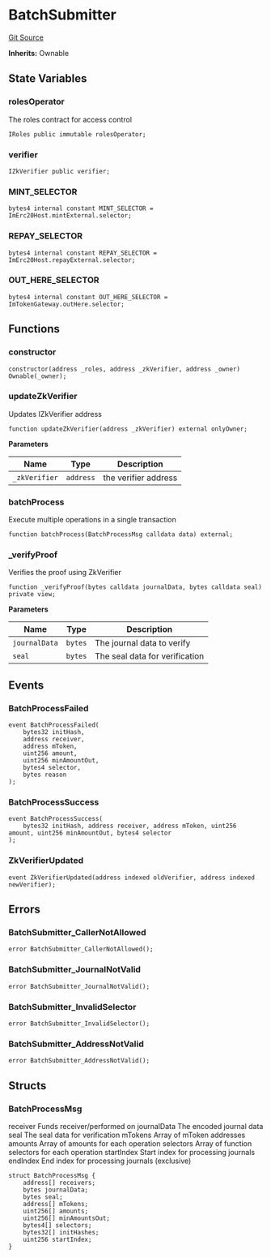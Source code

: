 # BatchSubmitter
[Git Source](https://github.com/malda-protocol/malda-lending/blob/413dc9221d099e8e0b7a9a3f94769f4666aaf31b/src\mToken\BatchSubmitter.sol)

**Inherits:**
Ownable


## State Variables
### rolesOperator
The roles contract for access control


```solidity
IRoles public immutable rolesOperator;
```


### verifier

```solidity
IZkVerifier public verifier;
```


### MINT_SELECTOR

```solidity
bytes4 internal constant MINT_SELECTOR = ImErc20Host.mintExternal.selector;
```


### REPAY_SELECTOR

```solidity
bytes4 internal constant REPAY_SELECTOR = ImErc20Host.repayExternal.selector;
```


### OUT_HERE_SELECTOR

```solidity
bytes4 internal constant OUT_HERE_SELECTOR = ImTokenGateway.outHere.selector;
```


## Functions
### constructor


```solidity
constructor(address _roles, address _zkVerifier, address _owner) Ownable(_owner);
```

### updateZkVerifier

Updates IZkVerifier address


```solidity
function updateZkVerifier(address _zkVerifier) external onlyOwner;
```
**Parameters**

|Name|Type|Description|
|----|----|-----------|
|`_zkVerifier`|`address`|the verifier address|


### batchProcess

Execute multiple operations in a single transaction


```solidity
function batchProcess(BatchProcessMsg calldata data) external;
```

### _verifyProof

Verifies the proof using ZkVerifier


```solidity
function _verifyProof(bytes calldata journalData, bytes calldata seal) private view;
```
**Parameters**

|Name|Type|Description|
|----|----|-----------|
|`journalData`|`bytes`|The journal data to verify|
|`seal`|`bytes`|The seal data for verification|


## Events
### BatchProcessFailed

```solidity
event BatchProcessFailed(
    bytes32 initHash,
    address receiver,
    address mToken,
    uint256 amount,
    uint256 minAmountOut,
    bytes4 selector,
    bytes reason
);
```

### BatchProcessSuccess

```solidity
event BatchProcessSuccess(
    bytes32 initHash, address receiver, address mToken, uint256 amount, uint256 minAmountOut, bytes4 selector
);
```

### ZkVerifierUpdated

```solidity
event ZkVerifierUpdated(address indexed oldVerifier, address indexed newVerifier);
```

## Errors
### BatchSubmitter_CallerNotAllowed

```solidity
error BatchSubmitter_CallerNotAllowed();
```

### BatchSubmitter_JournalNotValid

```solidity
error BatchSubmitter_JournalNotValid();
```

### BatchSubmitter_InvalidSelector

```solidity
error BatchSubmitter_InvalidSelector();
```

### BatchSubmitter_AddressNotValid

```solidity
error BatchSubmitter_AddressNotValid();
```

## Structs
### BatchProcessMsg
receiver Funds receiver/performed on
journalData The encoded journal data
seal The seal data for verification
mTokens Array of mToken addresses
amounts Array of amounts for each operation
selectors Array of function selectors for each operation
startIndex Start index for processing journals
endIndex End index for processing journals (exclusive)


```solidity
struct BatchProcessMsg {
    address[] receivers;
    bytes journalData;
    bytes seal;
    address[] mTokens;
    uint256[] amounts;
    uint256[] minAmountsOut;
    bytes4[] selectors;
    bytes32[] initHashes;
    uint256 startIndex;
}
```

